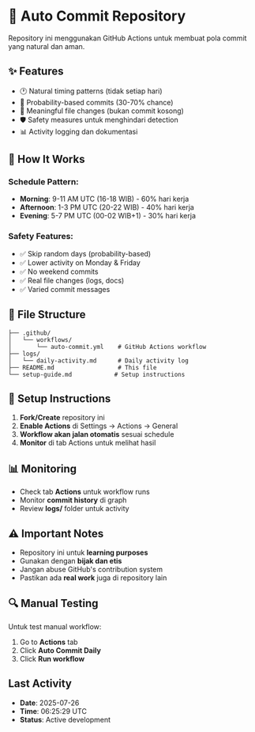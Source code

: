 # 🤖 Auto Commit Repository

Repository ini menggunakan GitHub Actions untuk membuat pola commit yang natural dan aman.

## ✨ Features

- 🕐 Natural timing patterns (tidak setiap hari)
- 🎲 Probability-based commits (30-70% chance)
- 📝 Meaningful file changes (bukan commit kosong)
- 🛡️ Safety measures untuk menghindari detection
- 📊 Activity logging dan dokumentasi

## 🔧 How It Works

### Schedule Pattern:
- **Morning**: 9-11 AM UTC (16-18 WIB) - 60% hari kerja
- **Afternoon**: 1-3 PM UTC (20-22 WIB) - 40% hari kerja  
- **Evening**: 5-7 PM UTC (00-02 WIB+1) - 30% hari kerja

### Safety Features:
- ✅ Skip random days (probability-based)
- ✅ Lower activity on Monday & Friday
- ✅ No weekend commits
- ✅ Real file changes (logs, docs)
- ✅ Varied commit messages

## 📁 File Structure

```
├── .github/
│   └── workflows/
│       └── auto-commit.yml    # GitHub Actions workflow
├── logs/
│   └── daily-activity.md      # Daily activity log
├── README.md                  # This file
└── setup-guide.md            # Setup instructions
```

## 🚀 Setup Instructions

1. **Fork/Create** repository ini
2. **Enable Actions** di Settings → Actions → General
3. **Workflow akan jalan otomatis** sesuai schedule
4. **Monitor** di tab Actions untuk melihat hasil

## 📊 Monitoring

- Check tab **Actions** untuk workflow runs
- Monitor **commit history** di graph
- Review **logs/** folder untuk activity

## ⚠️ Important Notes

- Repository ini untuk **learning purposes**
- Gunakan dengan **bijak dan etis**
- Jangan abuse GitHub's contribution system
- Pastikan ada **real work** juga di repository lain

## 🔍 Manual Testing

Untuk test manual workflow:
1. Go to **Actions** tab
2. Click **Auto Commit Daily**
3. Click **Run workflow**

## Last Activity
- **Date**: 2025-07-26
- **Time**: 06:25:29 UTC
- **Status**: Active development
